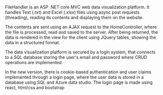 FileHandler is an ASP .NET core MVC web data visualization platform. It handles Text (.txt) and Excel (.xlsx) files using async post requests (threading), reading its contents and displaying them on the website. 

The contents are sent using an AJAX request to the HomeController, where the file is processed, read and saved to the server. After being returned, the data is rendered in the view for the client using JQuery tables, showing the data in a structured format.

The data visualization platform is secured by a login system, that connects to a SQL database storing the user's email and password where CRUD operations are implemented.

In the new version, there is cookie-based authentication and user claims implemented through a login page, where the user data is stored in a database using SQL and Azure data studio. The login page is made using react, html/css and bootstrap
